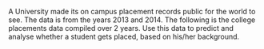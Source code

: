 A University made its on campus placement records public for the world to see. The data is from the years 2013 and 2014.
The following is the college placements data compiled over 2 years. Use this data to predict and analyse whether a student gets placed, based on his/her background.
